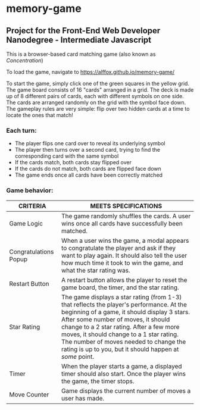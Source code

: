 # memory-game

## Project for the Front-End Web Developer Nanodegree - Intermediate Javascript

This is a browser-based card matching game (also known as _Concentration_)

To load the game, navigate to https://alffox.github.io/memory-game/

To start the game, simply click one of the green squares in the yellow grid. The game board consists of 16 "cards" arranged in a grid. The deck is made up of 8 different pairs of cards, each with different symbols on one side. The cards are arranged randomly on the grid with the symbol face down. The gameplay rules are very simple: flip over two hidden cards at a time to locate the ones that match!

### Each turn:

* The player flips one card over to reveal its underlying symbol
* The player then turns over a second card, trying to find the corresponding card with the same symbol
* If the cards match, both cards stay flipped over
* If the cards do not match, both cards are flipped face down
* The game ends once all cards have been correctly matched

### Game behavior:

|   CRITERIA	|   MEETS SPECIFICATIONS	|
|---	|---	|
|  Game Logic 	|   The game randomly shuffles the cards. A user wins once all cards have successfully been matched.	|
|   Congratulations Popup	|   When a user wins the game, a modal appears to congratulate the player and ask if they want to play again. It should also tell the user how much time it took to win the game, and what the star rating was.	|
|   Restart Button	|   A restart button allows the player to reset the game board, the timer, and the star rating.	|
|   Star Rating	|   The game displays a star rating (from 1-3) that reflects the player's performance. At the beginning of a game, it should display 3 stars. After some number of moves, it should change to a 2 star rating. After a few more moves, it should change to a 1 star rating.	The number of moves needed to change the rating is up to you, but it should happen at _some_ point.|
|  Timer 	|   When the player starts a game, a displayed timer should also start. Once the player wins the game, the timer stops.	|
| Move Counter  |  Game displays the current number of moves a user has made. |
